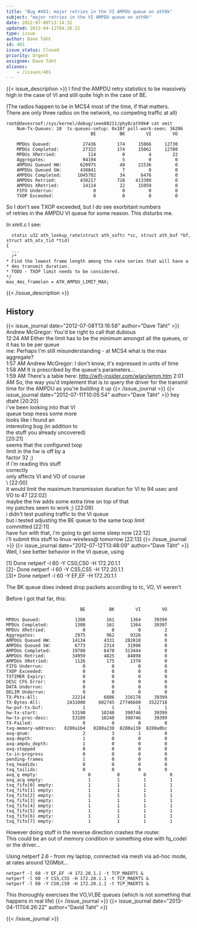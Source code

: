 ```yaml
---
title: "Bug #401: major retries in the VI AMPDU queue on ath9k"
subject: "major retries in the VI AMPDU queue on ath9k"
date: 2012-07-08T13:14:32
updated: 2013-04-11T04:26:22
type: issue
author: Dave Täht
id: 401
issue_status: Closed
priority: Urgent
assignee: Dave Täht
aliases:
    - /issues/401
---
```


{{< issue_description >}}
I find the AMPDU retry statistics to be massively high in the case of VI
and still quite high in the case of BE.

(The radios happen to be in MCS4 most of the time, if that matters.\
There are only three radios on the network, no competing traffic at all)

    root@davesroof:/sys/kernel/debug/ieee80211/phy0/ath9k# cat xmit
        Num-Tx-Queues: 10  tx-queues-setup: 0x10f poll-work-seen: 36206
                                    BE         BK        VI        VO

        MPDUs Queued:            27436        174     15066     12730
        MPDUs Completed:         27322        174     15062     12708
        MPDUs XRetried:            114          0         4        22
        Aggregates:              94194          5         0         0
        AMPDUs Queued HW:       620975         49     21536         0
        AMPDUs Queued SW:       438841          7         0         0
        AMPDUs Completed:      1045702         34      6476         0
        AMPDUs Retried:         438217        728    413300         0
        AMPDUs XRetried:         14114         22     15059         0
        FIFO Underrun:               0          0         0         0
        TXOP Exceeded:               0          0         0         0

So I don't see TXOP exceeded, but I do see exorbitant numbers\
of retries in the AMPDU VI queue for some reason. This disturbs me.

In xmit.c I see:

      static u32 ath_lookup_rate(struct ath_softc *sc, struct ath_buf *bf,
    struct ath_atx_tid *tid)
    {
      ...
      /*
    * Find the lowest frame length among the rate series that will have a
    * 4ms transmit duration.
    * TODO - TXOP limit needs to be considered.
    */
    max_4ms_framelen = ATH_AMPDU_LIMIT_MAX;


{{< /issue_description >}}

## History
{{< issue_journal date="2012-07-08T13:16:58" author="Dave Täht" >}}
Andrew McGregor: You'd be right to call that dubious\
12:24 AM Either the limit has to be the minimum amongst all the queues,
or it has to be per queue\
me: Perhaps I'm still misunderstanding - at MCS4 what is the max
aggregate?\
1:57 AM Andrew McGregor: I don't know, it's expressed in units of time\
1:58 AM It is prescribed by the queue's parameters...\
1:59 AM There's a table here: http://wifi-insider.com/wlan/wmm.htm
2:01 AM So, the way you'd implement that is to query the driver for the
transmit time for the AMPDU as you're building it up
{{< /issue_journal >}}
{{< issue_journal date="2012-07-11T10:05:54" author="Dave Täht" >}}
<nbd> hey dtaht \[20:20\]\
<nbd> i've been looking into that VI\
queue txop mess some more\
<nbd> looks like i found an\
interesting bug (in addition to\
the stuff you already uncovered)\
\[20:21\]\
<nbd> seems that the configured txop\
limit in the hw is off by a\
factor 32 ;)\
<nbd> if i'm reading this stuff\
correctly\
<nbd> only affects VI and VO of course\
\\ \[22:00\]\
<nbd> it would limit the maximum transmission duration for VI to 94 usec
and\
VO to 47 \[22:02\]\
<nbd> maybe the hw adds some extra time on top of that\
<nbd> my patches seem to work ;) \[22:09\]\
<nbd> i didn't test pushing traffic to the VI queue\
<nbd> but i tested adjusting the BE queue to the same txop limit\
<nbd> committed \[22:11\]\
<nbd> have fun with that, i'm going to get some sleep now \[22:12\]\
<nbd> i'll submit this stuff to linux-wireless@ tomorrow \[22:13\]
{{< /issue_journal >}}
{{< issue_journal date="2012-07-12T13:48:09" author="Dave Täht" >}}
Well, I see better behavior in the VI queue, using

\[1\] Done netperf -l 60 -Y CS0,CS0 -H 172.20.1.1\
\[2\]- Done netperf -l 60 -Y CS5,CS5 -H 172.20.1.1\
\[3\]+ Done netperf -l 60 -Y EF,EF -H 172.20.1.1

The BK queue does indeed drop packets according to tc, VO, VI weren't

Before I got that far, this:

                                BE         BK        VI        VO

    MPDUs Queued:             1308        161      1364     39399
    MPDUs Completed:          1308        161      1364     39397
    MPDUs XRetried:              0          0         0         2
    Aggregates:               2975        962      9326         0
    AMPDUs Queued HW:        14134       4331    282818         0
    AMPDUs Queued SW:         6773       2314     31996         0
    AMPDUs Completed:        19780       6470    313444         0
    AMPDUs Retried:          34959       4825     84898         0
    AMPDUs XRetried:          1126        175      1370         0
    FIFO Underrun:               0          0         0         0
    TXOP Exceeded:               0          0         0         0
    TXTIMER Expiry:              0          0         0         0
    DESC CFG Error:              0          0         0         0
    DATA Underrun:               0          0         0         0
    DELIM Underrun:              0          0         0         0
    TX-Pkts-All:             22214       6806    316178     39399
    TX-Bytes-All:          2431000     602745  27746600   3522718
    hw-put-tx-buf:               1          1         1         1
    hw-tx-start:             53190      10240    390746     39399
    hw-tx-proc-desc:         53189      10240    390746     39399
    TX-Failed:                   0          0         0         0
    txq-memory-address:   8280a1b4   8280a230  8280a138  8280a0bc
    axq-qnum:                    2          3         1         0
    axq-depth:                   1          0         0         0
    axq-ampdu_depth:             1          0         0         0
    axq-stopped                  0          0         0         0
    tx-in-progress               0          0         0         0
    pending-frames               1          0         0         0
    txq_headidx:                 0          0         0         0
    txq_tailidx:                 0          0         0         0
    axq_q empty:                   0          0         0         0
    axq_acq empty:                 1          1         1         1
    txq_fifo[0] empty:             1          1         1         1
    txq_fifo[1] empty:             1          1         1         1
    txq_fifo[2] empty:             1          1         1         1
    txq_fifo[3] empty:             1          1         1         1
    txq_fifo[4] empty:             1          1         1         1
    txq_fifo[5] empty:             1          1         1         1
    txq_fifo[6] empty:             1          1         1         1
    txq_fifo[7] empty:             1          1         1         1

However doing stuff in the reverse direction crashes the router.\
This could be an out of memory condition or something else with
fq\_codel or the driver...

Using netperf 2.6 - from my laptop, connected via mesh via ad-hoc mode,
at rates around 120Mbit...

    netperf -l 60 -Y EF,EF -H 172.20.1.1 -t TCP_MAERTS &
    netperf -l 60 -Y CS5,CS5 -H 172.20.1.1 -t TCP_MAERTS &
    netperf -l 60 -Y CS0,CS0 -H 172.20.1.1 -t TCP_MAERTS &

This thoroughly exercises the VO,VI,BE queues (which is not something
that happens in real life)
{{< /issue_journal >}}
{{< issue_journal date="2013-04-11T04:26:22" author="David Taht" >}}

{{< /issue_journal >}}


